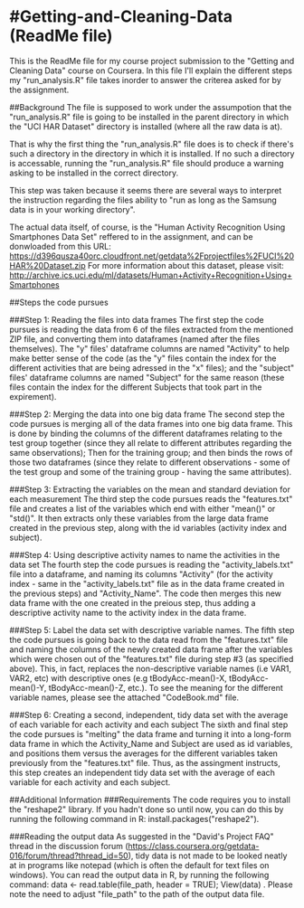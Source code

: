 #Getting-and-Cleaning-Data (ReadMe file)
==========================================

This is the ReadMe file for my course project submission to the "Getting and Cleaning Data" course on Coursera.
In this file I'll explain the different steps my "run_analysis.R" file takes inorder to answer the criterea
asked for by the assignment.

##Background
The file is supposed to work under the assumpotion that the "run_analysis.R" file is going to be installed in the
parent directory in which the "UCI HAR Dataset" directory is installed (where all the raw data is at).

That is why the first thing the "run_analysis.R" file does is to check if there's such a directory in the directory
in which it is installed. If no such a directory is accessable, running the "run_analysis.R" file should produce a
warning asking to be installed in the correct directory.

This step was taken because it seems there are several ways to interpret the instruction regarding the files ability
to "run as long as the Samsung data is in your working directory".

The actual data itself, of course, is the "Human Activity Recognition Using Smartphones Data Set" reffered to in the
assignment, and can be donwloaded from this URL: https://d396qusza40orc.cloudfront.net/getdata%2Fprojectfiles%2FUCI%20HAR%20Dataset.zip
For more information about this dataset, please visit: http://archive.ics.uci.edu/ml/datasets/Human+Activity+Recognition+Using+Smartphones

##Steps the code pursues

###Step 1: Reading the files into data frames
The first step the code pursues is reading the data from 6 of the files extracted from the mentioned ZIP file, and
converting them into dataframes (named after the files themselves).
The "y" files' dataframe columns are named "Activity" to help make better sense of the code (as the "y" files contain
the index for the different activities that are being adressed in the "x" files); and the "subject" files' dataframe columns
are named "Subject" for the same reason (these files contain the index for the different Subjects that took part in the
expirement).

###Step 2: Merging the data into one big data frame
The second step the code pursues is merging all of the data frames into one big data frame.
This is done by binding the columns of the different dataframes relating to the test group together (since they all relate to
different attributes regarding the same observations); Then for the training group; and then binds the rows of those two dataframes
(since they relate to different observations - some of the test group and some of the training group - having the same attributes).

###Step 3: Extracting the variables on the mean and standard deviation for each measurement
The third step the code pursues reads the "features.txt" file and creates a list of the variables which end with either "mean()" or
"std()". It then extracts only these variables from the large data frame created in the previous step, along with the id variables
(activity index and subject).

###Step 4: Using descriptive activity names to name the activities in the data set
The fourth step the code pursues is reading the "activity_labels.txt" file into a dataframe, and naming its columns "Activity" (for
the activity index - same in the "activity_labels.txt" file as in the data frame created in the previous steps) and "Activity_Name".
The code then merges this new data frame with the one created in the preious step, thus adding a descriptive activity name to the
activity index in the data frame.

###Step 5: Label the data set with descriptive variable names.
The fifth step the code pursues is going back to the data read from the "features.txt" file and naming the columns of the newly created
data frame after the variables which were chosen out of the "features.txt" file during step #3 (as specified above). This, in fact,
replaces the non-descriptive variable names (i.e VAR1, VAR2, etc) with descriptive ones (e.g tBodyAcc-mean()-X, tBodyAcc-mean()-Y,
tBodyAcc-mean()-Z, etc.).
To see the meaning for the different variable names, please see the attached "CodeBook.md" file.

###Step 6: Creating a second, independent, tidy data set with the average of each variable for each activity and each subject
The sixth and final step the code pursues is "melting" the data frame and turning it into a long-form data frame in which the Activity_Name
and Subject are used as id variables, and positions them versus the averages for the different variables taken previously from the "features.txt"
file.
Thus, as the assingment instructs, this step creates an independent tidy data set with the average of each variable for each activity and each subject.

##Additional Information
###Requirements
The code requires you to install the "reshape2" library. If you hadn't done so until now, you can do this by running the following command
in R: install.packages("reshape2").

###Reading the output data
As suggested in the "David's Project FAQ" thread in the discussion forum (https://class.coursera.org/getdata-016/forum/thread?thread_id=50),
tidy data is not made to be looked neatly at in programs like notepad (which is often the default for text files on windows).
You can read the output data in R, by running the following command: data <- read.table(file_path, header = TRUE); View(data)
.
Please note the need to adjust "file_path" to the path of the output data file.